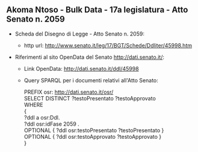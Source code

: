 ## Akoma Ntoso - Bulk Data - 17a legislatura - Atto Senato n. 2059 ##

* Scheda del Disegno di Legge - Atto Senato n. 2059:
	* http url: http://www.senato.it/leg/17/BGT/Schede/Ddliter/45998.htm

* Riferimenti al sito OpenData del Senato http://dati.senato.it/:
	* Link OpenData: http://dati.senato.it/ddl/45998
	* Query SPARQL per i documenti relativi all'Atto Senato:

        PREFIX osr: <http://dati.senato.it/osr/>  
		SELECT DISTINCT ?testoPresentato ?testoApprovato  
		WHERE  
		{  
		    ?ddl a osr:Ddl.  
		    ?ddl osr:idFase 2059 .  
		    OPTIONAL { ?ddl osr:testoPresentato ?testoPresentato }  
		    OPTIONAL { ?ddl osr:testoApprovato ?testoApprovato }  
		}
		